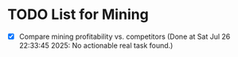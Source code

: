# TODO List for Mining

- [x] Compare mining profitability vs. competitors  (Done at Sat Jul 26 22:33:45 2025: No actionable real task found.)
